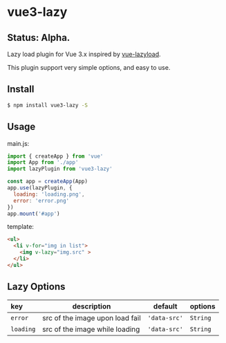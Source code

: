 # vue3-lazy

## Status: Alpha.

Lazy load plugin for Vue 3.x inspired by [vue-lazyload](https://github.com/hilongjw/vue-lazyload).

This plugin support very simple options, and easy to use.

## Install

```bash
$ npm install vue3-lazy -S
```

## Usage

main.js:

```js
import { createApp } from 'vue'
import App from './app'
import lazyPlugin from 'vue3-lazy'

const app = createApp(App)
app.use(lazyPlugin, {
  loading: 'loading.png',
  error: 'error.png'
})
app.mount('#app')
```

template:

```html
<ul>
  <li v-for="img in list">
    <img v-lazy="img.src" >
  </li>
</ul>
```

## Lazy Options

|key|description|default|options|
|:---|---|---|---|
|`error`|src of the image upon load fail|`'data-src'`|`String`
|`loading`|src of the image while loading|`'data-src'`|`String`|
